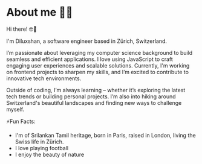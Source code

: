 # About me 🦸‍♂️


Hi there! 🤓🤚

I'm Diluxshan, a software engineer based in Zürich, Switzerland.

I’m passionate about leveraging my computer science background to build seamless and efficient applications. I love using JavaScript to craft engaging user experiences and scalable solutions. Currently, I'm working on frontend projects to sharpen my skills, and I’m excited to contribute to innovative tech environments.

Outside of coding, I’m always learning – whether it’s exploring the latest tech trends or building personal projects. I’m also into hiking around Switzerland's beautiful landscapes and finding new ways to challenge myself.

⚡Fun Facts: 
- I'm of Srilankan Tamil heritage, born in Paris, raised in London, living the Swiss life in Zürich.
- I love playing football
- I enjoy the beauty of nature
